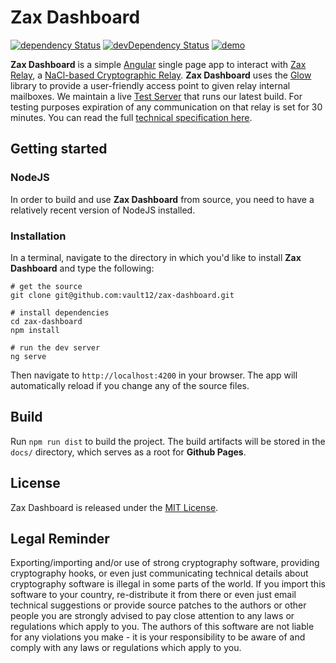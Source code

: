 # Zax Dashboard

[![dependency Status](https://david-dm.org/ismaestro/angular8-example-app.svg)](https://david-dm.org/vault12/zax-dashboard#info=dependencies)
[![devDependency Status](https://david-dm.org/ismaestro/angular8-example-app/dev-status.svg)](https://david-dm.org/vault12/zax-dashboard#info=devDependencies)
[![demo](https://img.shields.io/badge/demo-online-brightgreen.svg)](https://vault12.github.io/zax-dashboard/)

**Zax Dashboard** is a simple [Angular](https://angular.io) single page app to interact with [Zax Relay](https://github.com/vault12/zax), a [NaCl-based Cryptographic Relay](https://s3-us-west-1.amazonaws.com/vault12/zax_infogfx.jpg). **Zax Dashboard** uses the [Glow](https://github.com/vault12/glow) library to provide a user-friendly access point to given relay internal mailboxes. We maintain a live [Test Server](https://zax-test.vault12.com) that runs our latest build. For testing purposes expiration of any communication on that relay is set for 30 minutes. You can read the full [technical specification here](http://bit.ly/nacl_relay_spec).

## Getting started

### NodeJS

In order to build and use **Zax Dashboard** from source, you need to have a relatively recent version of NodeJS installed.

### Installation

In a terminal, navigate to the directory in which you'd like to install **Zax Dashboard** and type the following:

```Shell
# get the source
git clone git@github.com:vault12/zax-dashboard.git

# install dependencies
cd zax-dashboard
npm install

# run the dev server
ng serve
```

Then navigate to `http://localhost:4200` in your browser. The app will automatically reload if you change any of the source files.

## Build

Run `npm run dist` to build the project. The build artifacts will be stored in the `docs/` directory, which serves as a root for **Github Pages**.

## License

Zax Dashboard is released under the [MIT License](http://opensource.org/licenses/MIT).

## Legal Reminder

Exporting/importing and/or use of strong cryptography software, providing cryptography hooks, or even just communicating technical details about cryptography software is illegal in some parts of the world. If you import this software to your country, re-distribute it from there or even just email technical suggestions or provide source patches to the authors or other people you are strongly advised to pay close attention to any laws or regulations which apply to you. The authors of this software are not liable for any violations you make - it is your responsibility to be aware of and comply with any laws or regulations which apply to you.
